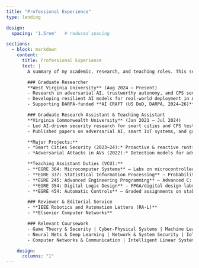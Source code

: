```yaml
---
title: "Professional Experience"
type: landing

design:
  spacing: '1.5rem'   # reduced spacing

sections:
  - block: markdown
    content:
      title: Professional Experience
      text: |
        A summary of my academic, research, and teaching roles. This section highlights my journey as a researcher, educator, and practitioner in AI, cybersecurity, CPS, and autonomous vehicles.  

        ### Graduate Researcher  
        **West Virginia University** (Aug 2024 – Present)  
        - Research in adversarial AI, trustworthy autonomy, and CPS security.  
        - Developing resilient AI models for real-world deployment in AVs.  
        - Supporting DARPA-funded **AI CRAFT (US DoD, DARPA, 2024–26)** – Resilient AI & cybersecurity for robotics (Duckietown). Focus: robust robotic perception & coordination in adversarial settings, with vision-based situational awareness (object detection, segmentation, LiDAR-camera fusion).  

        ### Graduate Research Assistant & Teaching Assistant  
        **Virginia Commonwealth University** (Jan 2021 – Jul 2024)  
        - Led AI-driven security research for smart cities and CPS testbeds (OpenCyberCity).  
        - Published papers on adversarial AI, smart IoT systems, and game-theoretic cybersecurity.  

        **Major Projects:**  
        - *Smart Cities Security (2023–24):* Proactive & reactive runtime monitoring, intrusion response under cyberattacks.  
        - *Adversarial Attacks in AVs (2022):* Detection models for adversarial BSM perturbations on DNN maneuver classifiers.  

        **Teaching Assistant Duties (VCU):**  
        - **EGRE 364: Microcomputer Systems** – Labs on microcontrollers, USART comms, stepper motors, line-following robots.  
        - **EGRE 337: Statistical Information Processing** – Probability distributions & statistical modeling → foundation for ML.  
        - **EGRE 245: Advanced Engineering Programming** – Advanced C: pointers, structures, linked lists, stacks, binary search.  
        - **EGRE 354: Digital Logic Design** – FPGA/digital design labs with Vivado.  
        - **EGRE 454: Automatic Controls** – Graded assignments on stability & pole-zero analysis.  

        ### Reviewer & Editorial Service  
        - **IEEE Robotics and Automation Letters (RA-L)**  
        - **Elsevier Computer Networks**  

        ### Relevant Coursework  
        - Game Theory & Security | Cyber-Physical Systems | Machine Learning  
        - Neural Nets & Deep Learning | Network & System Security | IoT Systems  
        - Computer Networks & Communication | Intelligent Linear Systems  

    design:
      columns: "1"
---
```

